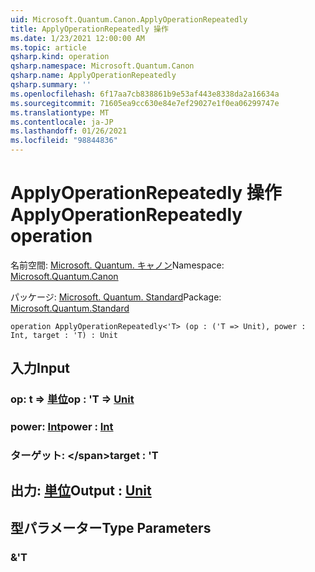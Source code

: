 ```yaml
---
uid: Microsoft.Quantum.Canon.ApplyOperationRepeatedly
title: ApplyOperationRepeatedly 操作
ms.date: 1/23/2021 12:00:00 AM
ms.topic: article
qsharp.kind: operation
qsharp.namespace: Microsoft.Quantum.Canon
qsharp.name: ApplyOperationRepeatedly
qsharp.summary: ''
ms.openlocfilehash: 6f17aa7cb838861b9e53af443e8338da2a16634a
ms.sourcegitcommit: 71605ea9cc630e84e7ef29027e1f0ea06299747e
ms.translationtype: MT
ms.contentlocale: ja-JP
ms.lasthandoff: 01/26/2021
ms.locfileid: "98844836"
---
```

# <a name="applyoperationrepeatedly-operation"></a><span data-ttu-id="171ac-102">ApplyOperationRepeatedly 操作</span><span class="sxs-lookup"><span data-stu-id="171ac-102">ApplyOperationRepeatedly operation</span></span>

<span data-ttu-id="171ac-103">名前空間: [Microsoft. Quantum. キャノン](xref:Microsoft.Quantum.Canon)</span><span class="sxs-lookup"><span data-stu-id="171ac-103">Namespace: [Microsoft.Quantum.Canon](xref:Microsoft.Quantum.Canon)</span></span>

<span data-ttu-id="171ac-104">パッケージ: [Microsoft. Quantum. Standard](https://nuget.org/packages/Microsoft.Quantum.Standard)</span><span class="sxs-lookup"><span data-stu-id="171ac-104">Package: [Microsoft.Quantum.Standard](https://nuget.org/packages/Microsoft.Quantum.Standard)</span></span>




```qsharp
operation ApplyOperationRepeatedly<'T> (op : ('T => Unit), power : Int, target : 'T) : Unit
```


## <a name="input"></a><span data-ttu-id="171ac-105">入力</span><span class="sxs-lookup"><span data-stu-id="171ac-105">Input</span></span>

### <a name="op--t--unit"></a><span data-ttu-id="171ac-106">op: t => [単位](xref:microsoft.quantum.lang-ref.unit)</span><span class="sxs-lookup"><span data-stu-id="171ac-106">op : 'T => [Unit](xref:microsoft.quantum.lang-ref.unit)</span></span> 




### <a name="power--int"></a><span data-ttu-id="171ac-107">power: [Int](xref:microsoft.quantum.lang-ref.int)</span><span class="sxs-lookup"><span data-stu-id="171ac-107">power : [Int](xref:microsoft.quantum.lang-ref.int)</span></span>




### <a name="target--t"></a><span data-ttu-id="171ac-108">ターゲット: \</span><span class="sxs-lookup"><span data-stu-id="171ac-108">target : 'T</span></span>





## <a name="output--unit"></a><span data-ttu-id="171ac-109">出力: [単位](xref:microsoft.quantum.lang-ref.unit)</span><span class="sxs-lookup"><span data-stu-id="171ac-109">Output : [Unit](xref:microsoft.quantum.lang-ref.unit)</span></span>



## <a name="type-parameters"></a><span data-ttu-id="171ac-110">型パラメーター</span><span class="sxs-lookup"><span data-stu-id="171ac-110">Type Parameters</span></span>

### <a name="t"></a><span data-ttu-id="171ac-111">&</span><span class="sxs-lookup"><span data-stu-id="171ac-111">'T</span></span>

